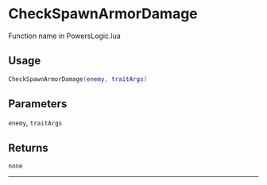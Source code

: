 # CheckSpawnArmorDamage
Function name in PowersLogic.lua
## Usage
```lua
CheckSpawnArmorDamage(enemy, traitArgs)
```
## Parameters
`enemy`, `traitArgs`
## Returns
`none`

---